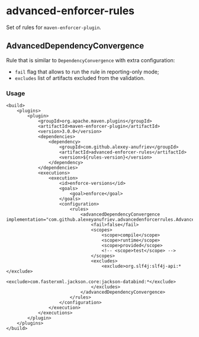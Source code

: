 # advanced-enforcer-rules

Set of rules for `maven-enforcer-plugin`.

## AdvancedDependencyConvergence

Rule that is similar to `DependencyConvergence` with extra configuration:

* `fail` flag that allows to run the rule in reporting-only mode;
* `excludes` list of artifacts excluded from the validation.

### Usage

```
<build>
    <plugins>
        <plugin>
            <groupId>org.apache.maven.plugins</groupId>
            <artifactId>maven-enforcer-plugin</artifactId>
            <version>3.0.0</version>
            <dependencies>
                <dependency>
                    <groupId>com.github.alexey-anufriev</groupId>
                    <artifactId>advanced-enforcer-rules</artifactId>
                    <version>${rules-version}</version>
                </dependency>
            </dependencies>
            <executions>
                <execution>
                    <id>enforce-versions</id>
                    <goals>
                        <goal>enforce</goal>
                    </goals>
                    <configuration>
                        <rules>
                            <advancedDependencyConvergence implementation="com.github.alexeyanufriev.advancedenforcerrules.AdvancedDependencyConvergence">
                                <fail>false</fail>
                                <scopes>
                                    <scope>compile</scope>
                                    <scope>runtime</scope>
                                    <scope>provided</scope>
                                    <!-- <scope>test</scope> -->
                                </scopes>
                                <excludes>
                                    <exclude>org.slf4j:slf4j-api:*</exclude>
                                    <exclude>com.fasterxml.jackson.core:jackson-databind:*</exclude>
                                </excludes>
                            </advancedDependencyConvergence>
                        </rules>
                    </configuration>
                </execution>
            </executions>
        </plugin>
    </plugins>
</build>
```
